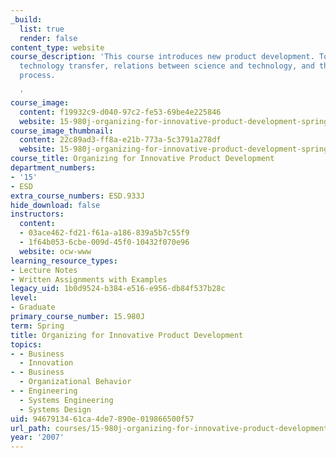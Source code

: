 ```yaml
---
_build:
  list: true
  render: false
content_type: website
course_description: 'This course introduces new product development. Topics include
  technology transfer, relations between science and technology, and the innovation
  process.

  '
course_image:
  content: f19932c9-d040-97c2-fe53-69be4e225846
  website: 15-980j-organizing-for-innovative-product-development-spring-2007
course_image_thumbnail:
  content: 22c89ad3-ff8a-e21b-773a-5c3791a278df
  website: 15-980j-organizing-for-innovative-product-development-spring-2007
course_title: Organizing for Innovative Product Development
department_numbers:
- '15'
- ESD
extra_course_numbers: ESD.933J
hide_download: false
instructors:
  content:
  - 03ace462-fd21-f61a-a186-839a5b7c55f9
  - 1f64b053-6cbe-009d-45f0-10432f070e96
  website: ocw-www
learning_resource_types:
- Lecture Notes
- Written Assignments with Examples
legacy_uid: 1b0d9524-b384-e516-e956-db84f537b28c
level:
- Graduate
primary_course_number: 15.980J
term: Spring
title: Organizing for Innovative Product Development
topics:
- - Business
  - Innovation
- - Business
  - Organizational Behavior
- - Engineering
  - Systems Engineering
  - Systems Design
uid: 94679134-61ca-4de7-890e-019866500f57
url_path: courses/15-980j-organizing-for-innovative-product-development-spring-2007
year: '2007'
---
```

